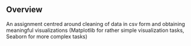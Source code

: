 ## Overview
An assignment centred around cleaning of data in csv form and obtaining meaningful visualizations (Matplotlib for rather simple visualization tasks, Seaborn for more complex tasks)
